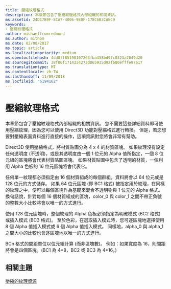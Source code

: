 ```yaml
---
title: 壓縮紋理格式
description: 本章節包含了壓縮紋理格式內部組織的相關資訊。
ms.assetid: 24D17B9F-8CA7-4006-9E0F-178C6B3CAEC9
keywords:
- 壓縮紋理格式
author: michaelfromredmond
ms.author: mithom
ms.date: 02/08/2017
ms.topic: article
ms.localizationpriority: medium
ms.openlocfilehash: 4dd0ff85198107263fba458bd97c0323a7049d20
ms.sourcegitcommit: 38f06f1714334273d865935d9afb80efffe97a17
ms.translationtype: MT
ms.contentlocale: zh-TW
ms.lasthandoff: 11/09/2018
ms.locfileid: "6194162"
---
```

# <a name="compressed-texture-formats"></a>壓縮紋理格式


本章節包含了壓縮紋理格式內部組織的相關資訊。 您不需要這些詳細資料即可使用壓縮紋理，因為您可以使用 Direct3D 功能對壓縮格式進行轉換。 但是，若您想要對壓縮表面資料進行直接的操作，這項資訊對您將會非常有幫助。

Direct3D 使用壓縮格式，將材質貼圖分為 4 x 4 的材質區塊。 如果紋理沒有設定任何透明度 (不透明)，或是其透明度由一個 1 位元的 Alpha 值所指定，一個 8 位元組的區塊將會代表材質貼圖區塊。 如果材質貼圖中包含了透明的材質，一個利用 Alpha 色板的 16 位元區塊將會代表它。

任何單一紋理都必須指定由 16 個材質組成的每個群組，資料將會以 64 位元或是 128 位元的方式儲存。 如果 64 位元區塊 (即 BC1 格式) 被指定用於紋理，在同樣的紋理之中，便可以每個區塊作為基礎來混合不透明物與 1 位元的 Alpha 格式。 換句話說，針對每個 16 個材質組成的區塊，color\_0 與 color\_1 之間不帶正負號的整數大小比較將會以唯一的方式進行。

使用 128 位元區塊時，整個紋理的 Alpha 色板必須指定為明確模式 (BC2 格式) 或插入模式 (BC3 格式)。 至於色彩，在選取插入模式時，您可逐區塊地選擇使用 8 個 Alpha 值插入模式或 6 個 Alpha 值插入模式。 同樣地，alpha\_0 與 alpha\_1 之間大小的比較也會逐區塊地以唯一的方式進行。

BCn 格式的間距單位以位元組計算 (而非區塊數)。 例如：如果寬度為 16，則間距將會是四個區塊。(BC1 為 4\*8，BC2 或 BC3 為 4\*16。)

## <a name="span-idrelated-topicsspanrelated-topics"></a><span id="related-topics"></span>相關主題


[壓縮的紋理資源](compressed-texture-resources.md)

 

 




